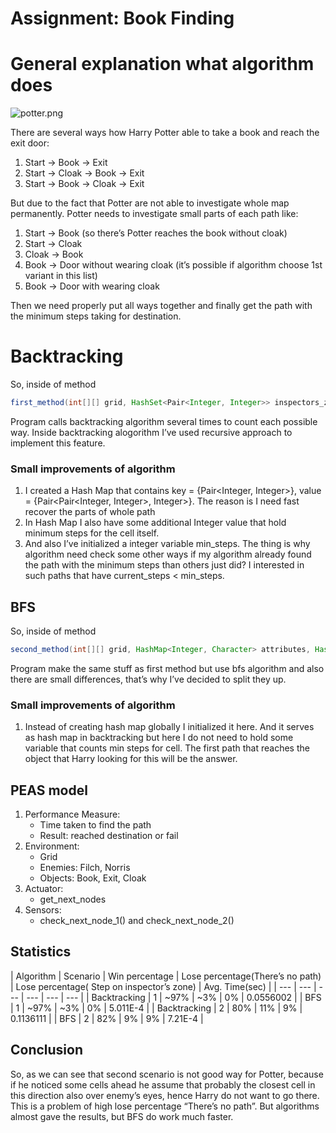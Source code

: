 # Assignment: Book Finding

# General explanation what algorithm does

![potter.png](https://www.profit24.pl/images/editor/ZABAWKI/Rebel/3558380064930/3558380064930_4.png)

There are several ways how Harry Potter able to take a book and reach the exit door:

1. Start → Book → Exit
2. Start → Cloak → Book → Exit
3. Start → Book → Cloak → Exit

But due to the fact that Potter are not able to investigate whole map permanently. Potter needs to investigate small parts of each path like:

1. Start → Book (so there’s Potter reaches the book without cloak)
2. Start → Cloak 
3. Cloak → Book
4. Book → Door without wearing cloak (it’s possible if algorithm choose 1st variant in this list)
5. Book → Door with wearing cloak

Then we need properly put all ways together and finally get the path with the minimum steps taking for destination.

# Backtracking

So, inside of method 

```java
first_method(int[][] grid, HashSet<Pair<Integer, Integer>> inspectors_zone, int scenario)
```

Program calls backtracking algorithm several times to count each possible way. Inside backtracking alogorithm I’ve used recursive approach to implement this feature.

### Small improvements of algorithm

 

1. I created a Hash Map that contains key = {Pair<Integer, Integer>}, value = {Pair<Pair<Integer, Integer>, Integer>}. The reason is I need fast recover the parts of whole path
2. In Hash Map I also have some additional Integer value that hold minimum steps for the cell itself.
3. And also I’ve initialized a integer variable min_steps. The thing is why algorithm need check some other ways if my algorithm already found the path with the minimum steps than others just did? I interested in such paths that have current_steps < min_steps. 

## BFS

So, inside of method

```java
second_method(int[][] grid, HashMap<Integer, Character> attributes, HashSet<Pair<Integer, Integer>> inspectors_zone, int scenario)
```

Program make the same stuff as first method but use bfs algorithm and also there are small differences, that’s why I’ve decided to split they up.

### Small improvements of algorithm

1. Instead of creating hash map globally I initialized it here. And it serves as hash map in backtracking but here I do not need to hold some variable that counts min steps for cell. The first path that reaches the object that Harry looking for this will be the answer.

## PEAS model

1. Performance Measure:
    - Time taken to find the path
    - Result: reached destination or fail
2. Environment:
    - Grid
    - Enemies: Filch, Norris
    - Objects: Book, Exit, Cloak
3. Actuator:
    - get_next_nodes
4. Sensors: 
    - check_next_node_1() and check_next_node_2()

## Statistics

| Algorithm | Scenario | Win percentage | Lose percentage(There’s no path) | Lose percentage(
Step on inspector’s zone) | Avg. Time(sec) |
| --- | --- | --- | --- | --- | --- |
| Backtracking | 1 | ~97% | ~3% | 0% | 0.0556002 |
| BFS | 1 | ~97% | ~3% | 0% | 5.011E-4 |
| Backtracking | 2 | 80% | 11% | 9% | 0.1136111 |
| BFS | 2 | 82% | 9% | 9% | 7.21E-4 |

## Conclusion

So, as we can see that second scenario is not good way for Potter, because if he noticed some cells ahead he assume that probably the closest cell in this direction also over enemy’s eyes, hence Harry do not want to go there. This is a problem of high lose percentage “There’s no path”. But algorithms almost gave the results, but BFS do work much faster.
